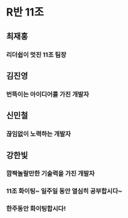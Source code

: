 # R반 11조

## 최재홍
### 리더쉽이 멋진 11조 팀장

## 김진영
### 번뜩이는 아이디어를 가진 개발자

## 신민철
### 끊임없이 노력하는 개발자

## 강한빛
### 깜짝놀랄만한 기술력을 가진 개발자

### 11조 화이팅~ 일주일 동안 열심히 공부합시다~
### 한주동안 화이팅합시다!